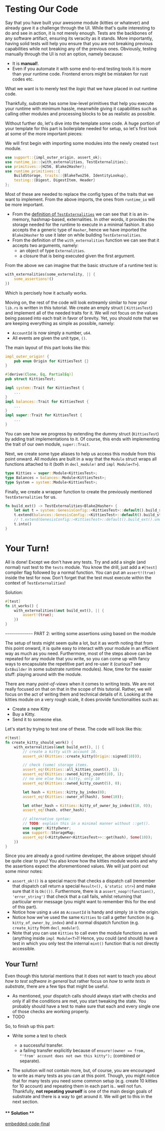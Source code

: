 Testing Our Code
===

Say that you have built your awesome module (kitties or whatever) and already gave it a challenge through the UI. While that's quite interesting to do and see in action, it is not merely enough. Tests are the backbones of any software artifact, ensuring its veracity as it stands. More importantly, having solid tests will help you ensure that you are not breaking previous capabilities while not breaking any of the previous ones. Obviously, testing manually through the UI is not an option, namely because:

- It is __manual!__.
- Even if you automate it with some end-to-end testing tools it is more than your runtime code. Frontend errors might be mistaken for rust codes etc.

What we want is to merely test the _logic_ that we have placed in out runtime code.

Thankfully, substrate has some low-level primitives that help you execute your runtime with minimum hassle, meanwhile giving it capabilities such as calling other modules and processing blocks to be as realistic as possible.

Without further do, let's dive into the template some code. A huge portion of your template for this part is boilerplate needed for setup, so let's first look at some of the more important pieces:

We will first begin with importing some modules into the newly created `test` module.

```rust
use support::{impl_outer_origin, assert_ok};
use runtime_io::{with_externalities, TestExternalities};
use primitives::{H256, Blake2Hasher};
use runtime_primitives::{
	BuildStorage, traits::{BlakeTwo256, IdentityLookup},
	testing::{Digest, DigestItem, Header}
};
```

Most of these are needed to replace the config types of the traits that we want to implement. From the above imports, the ones from `runtime_io` will be more important.

- From the [definition of `TestExternalities`](https://crates.parity.io/sr_io/struct.TestExternalities.html) we can see that it is an in-memory, hashmap-based, externalities. In other words, it provides the storage needed for the runtime to execute in a minimal fashion. It also accepts the a generic type of `Hasher`, hence we have imported the `Blake2Hasher` to use it later on while building `TestExternalities`.
- From the definition of the `with_externalities` function we can see that it accepts two arguments, namely:
  - an object of type `Externalities`.
  - a closure that is being executed given the first argument.

From the above we can imagine that the basic structure of a runtime test is:

```rust
with_externalities(some_externality, || {
	some_assertions!()
})
```

Which is percisely how it actually works.

Moving on, the rest of the code will look extreamly similar to how your `lib.rs` is written in this tutorial. We create an empty struct ( `KittiesTest`) and implement all of the needed traits for it. We will not focus on the values being passed into each trait in favor of brevity. Yet, you should note that we are keeping everything as simple as possible, namely:

- `AccountId` is now simply a number, `u64`.
- All events are given the unit type, `()`.

The main layout of this part looks like this:

```rust
impl_outer_origin! {
	pub enum Origin for KittiesTest {}
}

#[derive(Clone, Eq, PartialEq)]
pub struct KittiesTest;

impl system::Trait for KittiesTest {
	...
}
impl balances::Trait for KittiesTest {
	...
}
impl super::Trait for KittiesTest {
	...
}
```

You can see how we progress by extending the dummy struct (`KittiesTest`) by adding trait implementations to it. Of course, this ends with implementing the trait of our own module, `super::Trait`.

Next, we create some type aliases to help us access this module from this point onward. All modules are built in a way that the `Module` struct wraps all functions attached to it (both in `decl_module!` and `impl Module<T>`).

```rust
type Kitties = super::Module<KittiesTest>;
type Balances = balances::Module<KittiesTest>;
type System = system::Module<KittiesTest>;
```

Finally, we create a wrapper function to create the previously mentioned `TestExternalities` for us.

```rust
fn build_ext() -> TestExternalities<Blake2Hasher> {
	let mut t = system::GenesisConfig::<KittiesTest>::default().build_storage().unwrap().0;
	t.extend(balances::GenesisConfig::<KittiesTest>::default().build_storage().unwrap().0);
	// t.extend(GenesisConfig::<KittiesTest>::default().build_ext().unwrap().0);
	t.into()
}
```

# Your Turn!

All is done! Except we don't have any tests. Try and add a single (and normal) rust test to the `tests` module. You know the drill, just add a `#[test]` compiler flag followed by a normal function. You can put an `assert!(true)` inside the test for now. Don't forget that the test must execute within the context of `TestExternalities`!


Solution:

```rust
#[test]
fn it_works() {
	with_externalities(&mut build_ext(), || {
		assert!(true);
	})
}
```

-------------- PART 2: writing some assertions using based on the module

The setup of tests might seem quite a lot, but it as worth noting that from this point onward, it is quite easy to interact with your module in an efficient way as much as you need. Furthermore, most of the steps above can be repeated for any module that you write, so you can come up with fancy ways to encapsulate the repetitive part and re-user it (curious? see `ExtBuilder` in some substrate runtime modules). Now, time for the easier stuff: playing around with the module.

There are many _point-of-views_ when it comes to writing tests. We are not really focused on that on that in the scope of this tutorial. Rather, we will focus on the act of writing them and technical details of it. Looking at the kitties module on a very rough scale, it does provide functionalities such as:

- Create a new Kitty
- Buy a Kitty.
- Send it to someone else.

Let's start by trying to test one of these. The code will look like this:

```rust
#[test]
fn create_kitty_should_work() {
	with_externalities(&mut build_ext(), || {
		// create a kitty with account 10.
		assert_ok!(Kitties::create_kitty(Origin::signed(10)));

		// check (some) storage items.
		assert_eq!(Kitties::all_kitties_count(), 1);
		assert_eq!(Kitties::owned_kitty_count(10), 1);
		// no one else has a kitty, only 10
		assert_eq!(Kitties::owned_kitty_count(5), 0);

		let hash = Kitties::kitty_by_index(0);
		assert_eq!(Kitties::owner_of(hash), Some(10));

		let other_hash = Kitties::kitty_of_owner_by_index((10, 0));
		assert_eq!(hash, other_hash);

		// alternative syntax:
		// TODO: explain this in a minimal manner without ::get().
		use super::KittyOwner;
		use support::StorageMap;
		assert_eq!(<KittyOwner<KittiesTest>>::get(hash), Some(10));
	})
}
```

Since you are already a good runtime developer, the above snippet should be quite clear to you! You also know how the kitties module works and why the assertions expect the aforementioned values. We will just point out some minor notes:

- `assert_ok!()` is a special macro that checks a dispatch call (remember that dispatch call return a special `Result<(), &'static str>`) and make sure that it is `Ok(())`. Furthermore, there is a `assert_noop!(function(), 'error_string')` that check that a call fails, whilst returning that particular error message (you might want to remember this for the end of this part).
- Notice how using a `u64` as `AccountId` is handy and simply `10` is the origin.
- Notice how we've used the same `Kitties` to call a getter function (e.g. `kitty_of_owner_by_index`) and a normal dispatch function (e.g. `create_kitty` from `decl_module!`).
- Note that you can use `Kitties` to call even the module functions as well (anything inside `impl Module<T>`)! Hence, you could (and should) have a test in which you only test the internal `mint()` function that is not directly accessible.

## Your Turn!

Even though this tutorial mentions that it does not want to teach you about _how to test software in general_ but rather focus on _how to write tests in substrate_, there are a few tips that might be useful.

- As mentioned, your dispatch calls should always start with checks and only if all the conditions are met, you start tweaking the state. You probably should have a test to make sure that each and every single one of those checks are working properly.
- TODO

So, to finish up this part:

- Write some a test to check
  - a successful transfer.
  - a failing transfer explicitly because of `ensure!(owner == from, "'from' account does not own this kitty");` (combined or separate).

- The solution will not contain more, but, of course, you are encouraged to write as many tests as you can at this point. Though, you might notice that for many tests you need some common setup (e.g. create 10 kitties for 10 account) and repeating them in each part is.. well not fun. Thankfully, __not repeating yourself__ is one of the main design goals of substrate and there is a way to get around it. We will get to this in the next section.

<!-- tabs:start -->

#### ** Solution **

[embedded-code-final](./assets/3.5-finished-code.rs ':include :type=code embed-final')

<!-- tabs:end -->